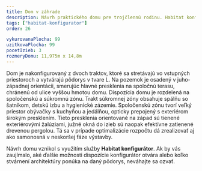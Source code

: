```yaml
---
title: Dom v záhrade
description: Návrh praktického domu pre trojčlennú rodinu. Habitat konfigurátor nám umožnil jednoducho skombinovať pôdorys bez veľkostných kompromisov s rozpočtovo optimalizovaným zovňajškom domu. V architektúre sme vybrali konštrukčne jednoduché detaily a vkusnú kompozíciu hmôt s plochou alebo sedlovou strechou. Nevykurované podkrovie je využité ako veľký úložný priestor.
tags: ["habitat-konfigurator"]
order: 26

vykurovanaPlocha: 99
uzitkovaPlocha: 99
pocetIzieb: 3
rozmeryDomu: 11,975m x 14,8m
---
```


Dom je nakonfigurovaný z dvoch traktov, ktoré sa stretávajú vo vstupných priestoroch a vytvárajú pôdorys v tvare L. Na pozemok je osadený v juho-západnej orientácii, smerujúc hlavné presklenia na spoločnú terasu, chránenú od ulice vyššou hmotou domu. Dispozícia domu je rozdelená na spoločenskú a súkromnú zónu. Trakt súkromnej zóny obsahuje spálňu so šatníkom, detskú izbu a hygienické zázemie. Spoločenskú zónu tvorí veľký priestor obývačky s kuchyňou a jedálňou, opticky prepojený s exteriérom širokým presklením. Tieto presklenia orientované na západ sú tienené exteriérovými žalúziami, južné okná do izieb sú naopak efektívne zatienené drevenou pergolou. Tá sa v prípade optimalizácie rozpočtu dá zrealizovať aj ako samonosná v neskoršej fáze výstavby.

Návrh domu vznikol s využitím služby <strong>Habitat konfigurátor</strong>. Ak by vás zaujímalo, aké ďalšie možnosti dispozície konfigurátor otvára alebo koľko stvárnení architektúry ponúka na daný pôdorys, neváhajte sa ozvať.

   
